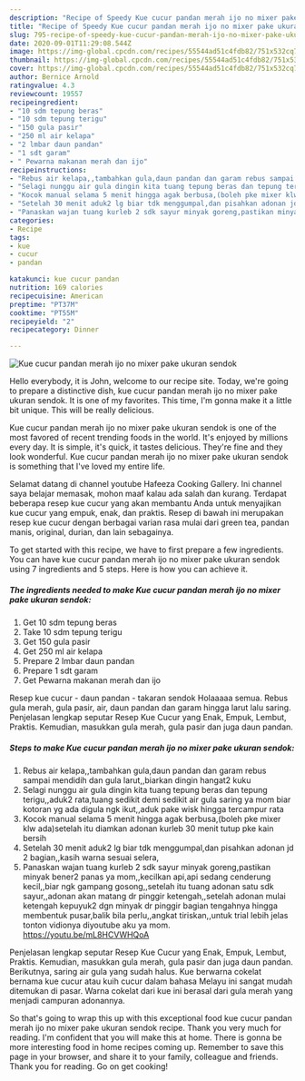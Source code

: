 ```yaml
---
description: "Recipe of Speedy Kue cucur pandan merah ijo no mixer pake ukuran sendok"
title: "Recipe of Speedy Kue cucur pandan merah ijo no mixer pake ukuran sendok"
slug: 795-recipe-of-speedy-kue-cucur-pandan-merah-ijo-no-mixer-pake-ukuran-sendok
date: 2020-09-01T11:29:08.544Z
image: https://img-global.cpcdn.com/recipes/55544ad51c4fdb82/751x532cq70/kue-cucur-pandan-merah-ijo-no-mixer-pake-ukuran-sendok-foto-resep-utama.jpg
thumbnail: https://img-global.cpcdn.com/recipes/55544ad51c4fdb82/751x532cq70/kue-cucur-pandan-merah-ijo-no-mixer-pake-ukuran-sendok-foto-resep-utama.jpg
cover: https://img-global.cpcdn.com/recipes/55544ad51c4fdb82/751x532cq70/kue-cucur-pandan-merah-ijo-no-mixer-pake-ukuran-sendok-foto-resep-utama.jpg
author: Bernice Arnold
ratingvalue: 4.3
reviewcount: 19557
recipeingredient:
- "10 sdm tepung beras"
- "10 sdm tepung terigu"
- "150 gula pasir"
- "250 ml air kelapa"
- "2 lmbar daun pandan"
- "1 sdt garam"
- " Pewarna makanan merah dan ijo"
recipeinstructions:
- "Rebus air kelapa,,tambahkan gula,daun pandan dan garam rebus sampai mendidih dan gula larut,,biarkan dingin hangat2 kuku"
- "Selagi nunggu air gula dingin kita tuang tepung beras dan tepung terigu,,aduk2 rata,tuang sedikit demi sedikit air gula saring ya mom biar kotoran yg ada digula ngk ikut,,aduk pake wisk hingga tercampur rata"
- "Kocok manual selama 5 menit hingga agak berbusa,(boleh pke mixer klw ada)setelah itu diamkan adonan kurleb 30 menit tutup pke kain bersih"
- "Setelah 30 menit aduk2 lg biar tdk menggumpal,dan pisahkan adonan jd 2 bagian,,kasih warna sesuai selera,"
- "Panaskan wajan tuang kurleb 2 sdk sayur minyak goreng,pastikan minyak bener2 panas ya mom,,kecilkan api,api sedang cenderung kecil,,biar ngk gampang gosong,,setelah itu tuang adonan satu sdk sayur,,adonan akan matang dr pinggir ketengah,,setelah adonan mulai ketengah kepuyuk2 dgn minyak dr pinggir bagian tengahnya hingga membentuk pusar,balik bila perlu,,angkat tiriskan,,untuk trial lebih jelas tonton vidionya diyoutube aku ya mom. https://youtu.be/mL8HCVWHQoA"
categories:
- Recipe
tags:
- kue
- cucur
- pandan

katakunci: kue cucur pandan 
nutrition: 169 calories
recipecuisine: American
preptime: "PT37M"
cooktime: "PT55M"
recipeyield: "2"
recipecategory: Dinner

---
```



![Kue cucur pandan merah ijo no mixer pake ukuran sendok](https://img-global.cpcdn.com/recipes/55544ad51c4fdb82/751x532cq70/kue-cucur-pandan-merah-ijo-no-mixer-pake-ukuran-sendok-foto-resep-utama.jpg)

Hello everybody, it is John, welcome to our recipe site. Today, we're going to prepare a distinctive dish, kue cucur pandan merah ijo no mixer pake ukuran sendok. It is one of my favorites. This time, I'm gonna make it a little bit unique. This will be really delicious.

Kue cucur pandan merah ijo no mixer pake ukuran sendok is one of the most favored of recent trending foods in the world. It's enjoyed by millions every day. It is simple, it's quick, it tastes delicious. They're fine and they look wonderful. Kue cucur pandan merah ijo no mixer pake ukuran sendok is something that I've loved my entire life.

Selamat datang di channel youtube Hafeeza Cooking Gallery. Ini channel saya belajar memasak, mohon maaf kalau ada salah dan kurang. Terdapat beberapa resep kue cucur yang akan membantu Anda untuk menyajikan kue cucur yang empuk, enak, dan praktis. Resep di bawah ini merupakan resep kue cucur dengan berbagai varian rasa mulai dari green tea, pandan manis, original, durian, dan lain sebagainya.


To get started with this recipe, we have to first prepare a few ingredients. You can have kue cucur pandan merah ijo no mixer pake ukuran sendok using 7 ingredients and 5 steps. Here is how you can achieve it.

<!--inarticleads1-->

##### The ingredients needed to make Kue cucur pandan merah ijo no mixer pake ukuran sendok:

1. Get 10 sdm tepung beras
1. Take 10 sdm tepung terigu
1. Get 150 gula pasir
1. Get 250 ml air kelapa
1. Prepare 2 lmbar daun pandan
1. Prepare 1 sdt garam
1. Get  Pewarna makanan merah dan ijo


Resep kue cucur - daun pandan - takaran sendok Holaaaaa semua. Rebus gula merah, gula pasir, air, daun pandan dan garam hingga larut lalu saring. Penjelasan lengkap seputar Resep Kue Cucur yang Enak, Empuk, Lembut, Praktis. Kemudian, masukkan gula merah, gula pasir dan juga daun pandan. 

<!--inarticleads2-->

##### Steps to make Kue cucur pandan merah ijo no mixer pake ukuran sendok:

1. Rebus air kelapa,,tambahkan gula,daun pandan dan garam rebus sampai mendidih dan gula larut,,biarkan dingin hangat2 kuku
1. Selagi nunggu air gula dingin kita tuang tepung beras dan tepung terigu,,aduk2 rata,tuang sedikit demi sedikit air gula saring ya mom biar kotoran yg ada digula ngk ikut,,aduk pake wisk hingga tercampur rata
1. Kocok manual selama 5 menit hingga agak berbusa,(boleh pke mixer klw ada)setelah itu diamkan adonan kurleb 30 menit tutup pke kain bersih
1. Setelah 30 menit aduk2 lg biar tdk menggumpal,dan pisahkan adonan jd 2 bagian,,kasih warna sesuai selera,
1. Panaskan wajan tuang kurleb 2 sdk sayur minyak goreng,pastikan minyak bener2 panas ya mom,,kecilkan api,api sedang cenderung kecil,,biar ngk gampang gosong,,setelah itu tuang adonan satu sdk sayur,,adonan akan matang dr pinggir ketengah,,setelah adonan mulai ketengah kepuyuk2 dgn minyak dr pinggir bagian tengahnya hingga membentuk pusar,balik bila perlu,,angkat tiriskan,,untuk trial lebih jelas tonton vidionya diyoutube aku ya mom. https://youtu.be/mL8HCVWHQoA


Penjelasan lengkap seputar Resep Kue Cucur yang Enak, Empuk, Lembut, Praktis. Kemudian, masukkan gula merah, gula pasir dan juga daun pandan. Berikutnya, saring air gula yang sudah halus. Kue berwarna cokelat bernama kue cucur atau kuih cucur dalam bahasa Melayu ini sangat mudah ditemukan di pasar. Warna cokelat dari kue ini berasal dari gula merah yang menjadi campuran adonannya. 

So that's going to wrap this up with this exceptional food kue cucur pandan merah ijo no mixer pake ukuran sendok recipe. Thank you very much for reading. I'm confident that you will make this at home. There is gonna be more interesting food in home recipes coming up. Remember to save this page in your browser, and share it to your family, colleague and friends. Thank you for reading. Go on get cooking!
